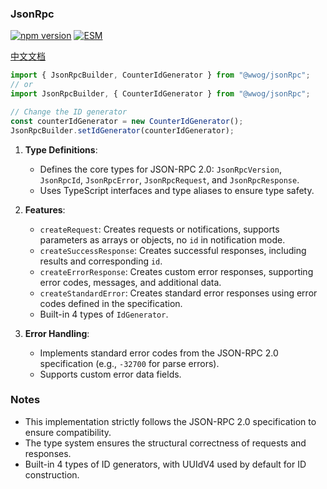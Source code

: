 ### JsonRpc

[![npm version](https://img.shields.io/npm/v/@wwog/json_rpc.svg)](https://www.npmjs.com/package/@wwog/json_rpc)
[![ESM](https://img.shields.io/badge/📦-ESM%20only-brightgreen.svg)](https://nodejs.org/api/esm.html)

[中文文档](./docs/README_zh.md)

```typescript
import { JsonRpcBuilder, CounterIdGenerator } from "@wwog/jsonRpc";
// or
import JsonRpcBuilder, { CounterIdGenerator } from "@wwog/jsonRpc";

// Change the ID generator
const counterIdGenerator = new CounterIdGenerator();
JsonRpcBuilder.setIdGenerator(counterIdGenerator);
```

1. **Type Definitions**:

   - Defines the core types for JSON-RPC 2.0: `JsonRpcVersion`, `JsonRpcId`, `JsonRpcError`, `JsonRpcRequest`, and `JsonRpcResponse`.
   - Uses TypeScript interfaces and type aliases to ensure type safety.

2. **Features**:

   - `createRequest`: Creates requests or notifications, supports parameters as arrays or objects, no `id` in notification mode.
   - `createSuccessResponse`: Creates successful responses, including results and corresponding `id`.
   - `createErrorResponse`: Creates custom error responses, supporting error codes, messages, and additional data.
   - `createStandardError`: Creates standard error responses using error codes defined in the specification.
   - Built-in 4 types of `IdGenerator`.

3. **Error Handling**:

   - Implements standard error codes from the JSON-RPC 2.0 specification (e.g., `-32700` for parse errors).
   - Supports custom error data fields.

### Notes

- This implementation strictly follows the JSON-RPC 2.0 specification to ensure compatibility.
- The type system ensures the structural correctness of requests and responses.
- Built-in 4 types of ID generators, with UUIdV4 used by default for ID construction.
